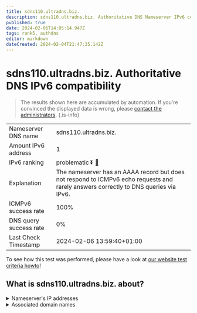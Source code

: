 ```yaml
---
title: sdns110.ultradns.biz.
description: sdns110.ultradns.biz. Authoritative DNS Nameserver IPv6 compatibility
published: true
date: 2024-02-06T14:05:14.947Z
tags: rank5, authdns
editor: markdown
dateCreated: 2024-02-04T21:47:35.142Z
---
```


# sdns110.ultradns.biz. Authoritative DNS IPv6 compatibility

> The results shown here are accumulated by automation. If you're convinced the displayed data is wrong, please [contact the administrators](/howto/chat). 
{.is-info}




|   |   |
| - | - |
| Nameserver DNS name | sdns110.ultradns.biz.
| Amount IPv6 address | 1
| IPv6 ranking | problematic :arrow_double_down: [🔗](/howto/ranking) |
| Explanation | The nameserver has an AAAA record but does not respond to ICMPv6 echo requests and rarely answers correctly to DNS queries via IPv6. |
| ICMPv6 success rate | 100%|
| DNS query success rate | 0% |
| Last Check Timestamp | 2024-02-06 13:59:40+01:00 |

To see how this test was performed, please have a look at [our website test criteria howto](/howto/testcriteria/authdns)!


## What is sdns110.ultradns.biz. about?




<details>
<summary>Nameserver's IP addresses</summary>

2610:a1:1003::6e

</details>



<details>
<summary>Associated domain names</summary>

www.disneyplus.com

</details>
